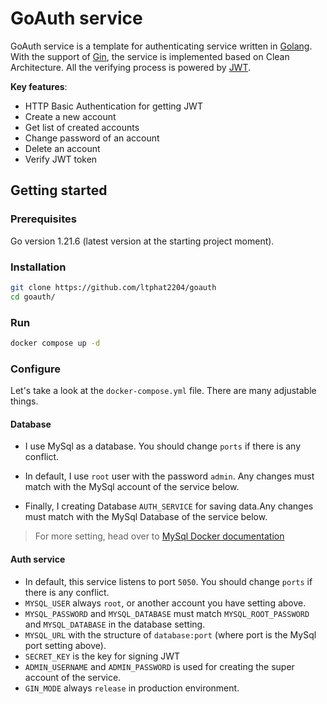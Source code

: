 # GoAuth service

GoAuth service is a template for authenticating service written in [Golang](https://go.dev/). With the support of [Gin](https://github.com/gin-gonic/gin), the service is implemented based on Clean Architecture. All the verifying process is powered by [JWT](https://pkg.go.dev/github.com/golang-jwt/jwt/v5).

**Key features**:
- HTTP Basic Authentication for getting JWT
- Create a new account
- Get list of created accounts
- Change password of an account
- Delete an account
- Verify JWT token

## Getting started

### Prerequisites

Go version 1.21.6 (latest version at the starting project moment).

### Installation

``` bash
git clone https://github.com/ltphat2204/goauth
cd goauth/
```

### Run
``` bash
docker compose up -d
```

### Configure
Let's take a look at the `docker-compose.yml` file. There are many adjustable things.

#### Database
- I use MySql as a database. You should change `ports` if there is any conflict. 

- In default, I use `root` user with the password `admin`. Any changes must match with the MySql account of the service below.

- Finally, I creating Database `AUTH_SERVICE` for saving data.Any changes must match with the MySql Database of the service below.

> For more setting, head over to [MySql Docker documentation](https://hub.docker.com/_/mysql)

#### Auth service
- In default, this service listens to port `5050`. You should change `ports` if there is any conflict. 
- `MYSQL_USER` always `root`, or another account you have setting above.
- `MYSQL_PASSWORD` and `MYSQL_DATABASE` must match `MYSQL_ROOT_PASSWORD` and `MYSQL_DATABASE` in the database setting.
- `MYSQL_URL` with the structure of `database:port` (where port is the MySql port setting above).
- `SECRET_KEY` is the key for signing JWT
- `ADMIN_USERNAME` and `ADMIN_PASSWORD` is used for creating the super account of the service.
- `GIN_MODE` always `release` in production environment.